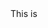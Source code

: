 <!DOCTYPE html>
<html lang="en">
<head>
    <meta charset="UTF-8">
    <title>Personal Finance Tracker</title>
</head>
<body>
    This is
</body>
</html>

